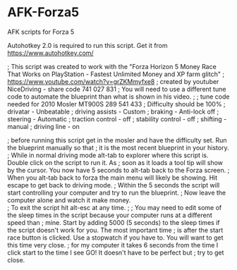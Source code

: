 # AFK-Forza5
AFK scripts for Forza 5

Autohotkey 2.0 is required to run this script. Get it from https://www.autohotkey.com/

; This script was created to work with the "Forza Horizon 5 Money Race That Works on PlayStation - Fastest Unlimited Money and XP farm glitch"
; https://www.youtube.com/watch?v=grZKMmyfxe8
; created by youtuber NiceDriving - share code 741 027 831
; You will need to use a different tune code to automate the blueprint than what is shown in his video.
;
; tune code needed for 2010 Mosler MT900S 289 541 433
; Difficulty should be 100%
; drivatar - Unbeatable
; driving assists - Custom
; braking - Anti-lock off
; steering - Automatic
; traction control - off
; stability control - off
; shifting - manual
; driving line - on

; before running this script get in the mosler and have the difficulty set. Run the blueprint manually so that
; it is the most recent blueprint in your history.  
; While in normal driving mode alt-tab to explorer where this script is.  Double click on the script to run it.  As 
; soon as it loads a tool tip will show by the cursor.  You now have 5 seconds to alt-tab back to the Forza screen.
; When you alt-tab back to forza the main menu will likely be showing.  Hit escape to get back to driving mode.
; Within the 5 seconds the script will start controlling your computer and try to run the blueprint.
; Now leave the computer alone and watch it make money.  
; To exit the script hit alt-esc at any time.
;
; You may need to edit some of the sleep times in the script because your computer runs at a different speed than
; mine.  Start by adding 5000 (5 seconds) to the sleep times if the script doesn't work for you.  The most important time
; is after the start race button is clicked.  Use a stopwatch if you have to.  You will want to get this time very close.
; for my computer it takes 6 seconds from the time I click start to the time I see GO!  It doesn't have to be perfect but
; try to get close.
